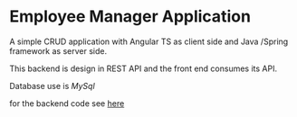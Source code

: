# Employee Manager Application

A simple CRUD application with Angular TS as client side and Java /Spring framework as server side.

This backend is design in REST API and the front end consumes its API.

Database use is *MySql*

for the backend code see [here](https://github.com/HeySteven0508/emp-manager-app-backend "Backend for emp manager app")
